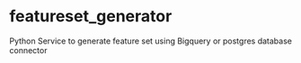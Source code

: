# featureset_generator
Python Service to generate feature set using Bigquery or postgres database connector
